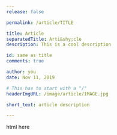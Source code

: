 ```yaml
---
release: false

permalink: /article/TITLE

title: Article
separatedTitle: Arti&shy;cle
description: This is a cool description

id: same as title
comments: true

author: you
date: Nov 11, 2019

# This has to start with a "/"
headerImgURL: /image/article/IMAGE.jpg

short_text: article description

---
```

html here
